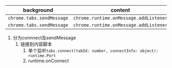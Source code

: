 | background | content |
| :-----:| :----: |
| `chrome.tabs.sendMessage` |  `chrome.runtime.onMessage.addListener` |
| `chrome.tabs.sendMessage` |  `chrome.runtime.onMessage.addListener` |

1. 分为connnect及sendMessage
   1. 链接到内容脚本
      1. 单个监听`tabs.connect(tabId: number, connectInfo: object): runtime.Port`
      2.  runtime.onConnect
